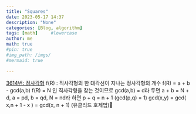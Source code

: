 ```yaml
---
title: "Squares"
date: 2023-05-17 14:37
description: "None"
categories: [Blog, algorithm]
tags: [math]     #lowercase
author: me
math: true
#pin: true
#img_path: /imgs/
#mermaid: true

---
```

[3614번: 정사각형](https://www.acmicpc.net/problem/3614)
f(R) : 직사각형의 한 대각선이 지나는 정사각형의 개수
f(R) = a + b - gcd(a,b)
f(R) = N 인 직사각형을 찾는 것이므로 gcd(a,b) = d라 두면
a + b = N + d,  a = pd, b = qd, N = nd라 하면
p + q = n + 1 (gcd(p,q) = 1)
gcd(x,y) = gcd( x,n + 1 - x ) = gcd(x, n + 1) (유클리드 호제법)
